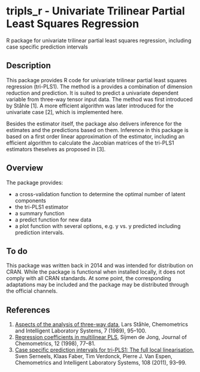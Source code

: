 # tripls_r - Univariate Trilinear Partial Least Squares Regression
R package for univariate trilinear partial least squares regression, including case specific prediction intervals

Description
-----------
This package provides R code for univariate trilinear partial least squares regression (tri-PLS1). The method is a provides a combination of dimension reduction and prediction. It is suited to predict a univariate dependent variable from three-way tensor input data. The method was first introduced by Ståhle [1]. A more efficient algorithm was later introduced for the univariate case [2], which is implemented here. 

Besides the estimator itself, the package also delivers inference for the estimates and the predictions based on them. Inference in this package is based on a first order linear approximation of the estimator, including an efficient algorithm to calculate the Jacobian matrices of the tri-PLS1 estimators theselves as proposed in [3]. 

Overview
--------
The package provides: 
- a cross-validation function to determine the optimal number of latent components 
- the tri-PLS1 estimator 
- a summary function 
- a predict function for new data
- a plot function with several options, e.g. y vs. y predicted including prediction intervals.  

To do
-----
This package was written back in 2014 and was intended for distribution on CRAN. While the package is functional when installed locally, it does not comply with all CRAN standards. At some point, the corresponding adaptations may be included and the package may be distributed through the official channels. 

References
----------
1. [Aspects of the analysis of three-way data](https://doi.org/10.1016/0169-7439(89)80114-5), Lars Ståhle, Chemometrics and Intelligent Laboratory Systems, 7 (1989), 95–100.
2. [Regression coefficients in multilinear PLS](https://onlinelibrary.wiley.com/doi/10.1002/%28SICI%291099-128X%28199801/02%2912%3A1%3C77%3A%3AAID-CEM496%3E3.0.CO%3B2-7), Sijmen de Jong, Journal of Chemometrics, 12 (1998), 77–81.
3. [Case specific prediction intervals for tri-PLS1: The full local linearisation](https://doi.org/10.1016/j.chemolab.2011.05.002), Sven Serneels, Klaas Faber, Tim Verdonck, Pierre J. Van Espen, Chemometrics and Intelligent Laboratory Systems, 108 (2011), 93–99.
